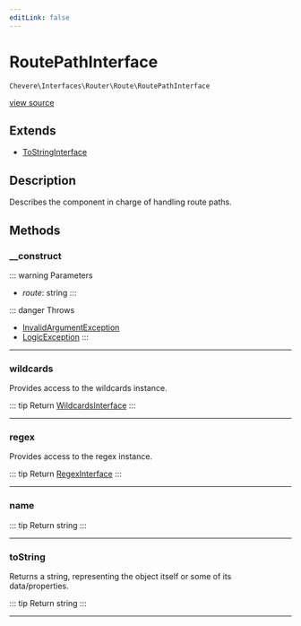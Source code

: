```yaml
---
editLink: false
---
```


# RoutePathInterface

`Chevere\Interfaces\Router\Route\RoutePathInterface`

[view source](https://github.com/chevere/chevere/blob/master/src/Chevere/Interfaces/Router/Route/RoutePathInterface.php)

## Extends

- [ToStringInterface](../../Common/ToStringInterface.md)

## Description

Describes the component in charge of handling route paths.

## Methods

### __construct

::: warning Parameters
- *route*: string
:::

::: danger Throws
- [InvalidArgumentException](../../../Exceptions/Core/InvalidArgumentException.md) 
- [LogicException](../../../Exceptions/Core/LogicException.md) 
:::

---

### wildcards

Provides access to the wildcards instance.

::: tip Return
[WildcardsInterface](./WildcardsInterface.md)
:::

---

### regex

Provides access to the regex instance.

::: tip Return
[RegexInterface](../../Regex/RegexInterface.md)
:::

---

### name

::: tip Return
string
:::

---

### toString

Returns a string, representing the object itself or some of its data/properties.

::: tip Return
string
:::

---
